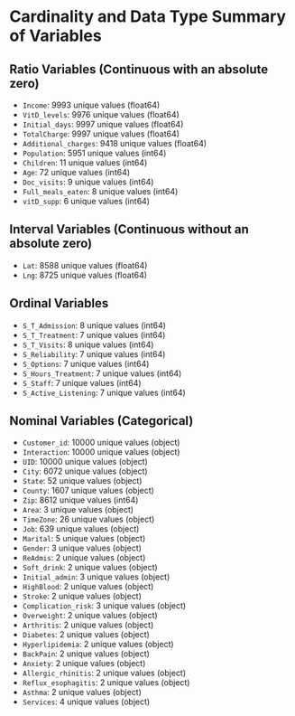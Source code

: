 # Cardinality and Data Type Summary of Variables

## Ratio Variables (Continuous with an absolute zero)
- `Income`: 9993 unique values (float64)
- `VitD_levels`: 9976 unique values (float64)
- `Initial_days`: 9997 unique values (float64)
- `TotalCharge`: 9997 unique values (float64)
- `Additional_charges`: 9418 unique values (float64)
- `Population`: 5951 unique values (int64)
- `Children`: 11 unique values (int64)
- `Age`: 72 unique values (int64)
- `Doc_visits`: 9 unique values (int64)
- `Full_meals_eaten`: 8 unique values (int64)
- `vitD_supp`: 6 unique values (int64)

## Interval Variables (Continuous without an absolute zero)
- `Lat`: 8588 unique values (float64)
- `Lng`: 8725 unique values (float64)

## Ordinal Variables
- `S_T_Admission`: 8 unique values (int64)
- `S_T_Treatment`: 7 unique values (int64)
- `S_T_Visits`: 8 unique values (int64)
- `S_Reliability`: 7 unique values (int64)
- `S_Options`: 7 unique values (int64)
- `S_Hours_Treatment`: 7 unique values (int64)
- `S_Staff`: 7 unique values (int64)
- `S_Active_Listening`: 7 unique values (int64)

## Nominal Variables (Categorical)
- `Customer_id`: 10000 unique values (object)
- `Interaction`: 10000 unique values (object)
- `UID`: 10000 unique values (object)
- `City`: 6072 unique values (object)
- `State`: 52 unique values (object)
- `County`: 1607 unique values (object)
- `Zip`: 8612 unique values (int64)
- `Area`: 3 unique values (object)
- `TimeZone`: 26 unique values (object)
- `Job`: 639 unique values (object)
- `Marital`: 5 unique values (object)
- `Gender`: 3 unique values (object)
- `ReAdmis`: 2 unique values (object)
- `Soft_drink`: 2 unique values (object)
- `Initial_admin`: 3 unique values (object)
- `HighBlood`: 2 unique values (object)
- `Stroke`: 2 unique values (object)
- `Complication_risk`: 3 unique values (object)
- `Overweight`: 2 unique values (object)
- `Arthritis`: 2 unique values (object)
- `Diabetes`: 2 unique values (object)
- `Hyperlipidemia`: 2 unique values (object)
- `BackPain`: 2 unique values (object)
- `Anxiety`: 2 unique values (object)
- `Allergic_rhinitis`: 2 unique values (object)
- `Reflux_esophagitis`: 2 unique values (object)
- `Asthma`: 2 unique values (object)
- `Services`: 4 unique values (object)